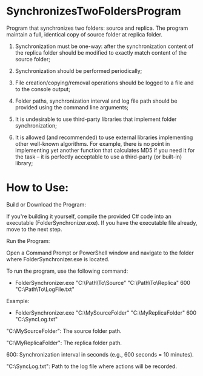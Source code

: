 # SynchronizesTwoFoldersProgram
Program that synchronizes two folders: source and replica. The program maintain a full, identical copy of source folder at replica folder.

1. Synchronization must be one-way: after the synchronization content of the replica folder should be modified to exactly match content of the source folder;

2. Synchronization should be performed periodically;

3. File creation/copying/removal operations should be logged to a file and to the console output;

4. Folder paths, synchronization interval and log file path should be provided using the command line arguments;

5. It is undesirable to use third-party libraries that implement folder synchronization;

6. It is allowed (and recommended) to use external libraries implementing other well-known algorithms. For example, there is no point in implementing yet another function that calculates MD5 if you need it for the task – it is perfectly acceptable to use a third-party (or built-in) library;


# How to Use:

Build or Download the Program:

  If you're building it yourself, compile the provided C# code into an executable (FolderSynchronizer.exe). If you have the executable file already, move to the next step.

Run the Program: 

  Open a Command Prompt or PowerShell window and navigate to the folder where FolderSynchronizer.exe is located.

To run the program, use the following command:

 - FolderSynchronizer.exe "C:\Path\To\Source" "C:\Path\To\Replica" 600 "C:\Path\To\LogFile.txt"

Example:
  - FolderSynchronizer.exe "C:\MySourceFolder" "C:\MyReplicaFolder" 600 "C:\SyncLog.txt"

  "C:\MySourceFolder": The source folder path.
  
  "C:\MyReplicaFolder": The replica folder path.
  
  600: Synchronization interval in seconds (e.g., 600 seconds = 10 minutes).
  
  "C:\SyncLog.txt": Path to the log file where actions will be recorded.
